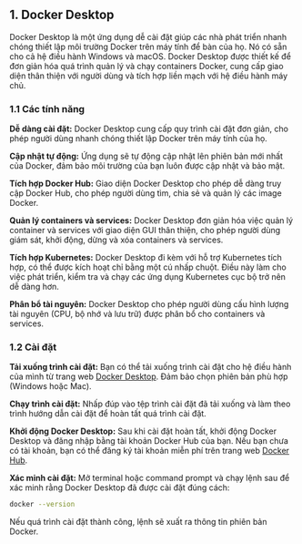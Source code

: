 ## 1. Docker Desktop

Docker Desktop là một ứng dụng dễ cài đặt giúp các nhà phát triển nhanh chóng thiết lập môi trường Docker trên máy tính để bàn của họ. Nó có sẵn cho cả hệ điều hành Windows và macOS. Docker Desktop được thiết kế để đơn giản hóa quá trình quản lý và chạy containers Docker, cung cấp giao diện thân thiện với người dùng và tích hợp liền mạch với hệ điều hành máy chủ.

### 1.1 Các tính năng

**Dễ dàng cài đặt:** Docker Desktop cung cấp quy trình cài đặt đơn giản, cho phép người dùng nhanh chóng thiết lập Docker trên máy tính của họ.

**Cập nhật tự động:** Ứng dụng sẽ tự động cập nhật lên phiên bản mới nhất của Docker, đảm bảo môi trường của bạn luôn được cập nhật và bảo mật.

**Tích hợp Docker Hub:** Giao diện Docker Desktop cho phép dễ dàng truy cập Docker Hub, cho phép người dùng tìm, chia sẻ và quản lý các image Docker.

**Quản lý containers và services:** Docker Desktop đơn giản hóa việc quản lý container và services với giao diện GUI thân thiện, cho phép người dùng giám sát, khởi động, dừng và xóa containers và services.

**Tích hợp Kubernetes:** Docker Desktop đi kèm với hỗ trợ Kubernetes tích hợp, có thể được kích hoạt chỉ bằng một cú nhấp chuột. Điều này làm cho việc phát triển, kiểm tra và chạy các ứng dụng Kubernetes cục bộ trở nên dễ dàng hơn.

**Phân bổ tài nguyên:** Docker Desktop cho phép người dùng cấu hình lượng tài nguyên (CPU, bộ nhớ và lưu trữ) được phân bổ cho containers và services.

### 1.2 Cài đặt

**Tải xuống trình cài đặt:** Bạn có thể tải xuống trình cài đặt cho hệ điều hành của mình từ trang web [Docker Desktop](https://www.docker.com/products/docker-desktop). Đảm bảo chọn phiên bản phù hợp (Windows hoặc Mac).

**Chạy trình cài đặt:** Nhấp đúp vào tệp trình cài đặt đã tải xuống và làm theo trình hướng dẫn cài đặt để hoàn tất quá trình cài đặt.

**Khởi động Docker Desktop:** Sau khi cài đặt hoàn tất, khởi động Docker Desktop và đăng nhập bằng tài khoản Docker Hub của bạn. Nếu bạn chưa có tài khoản, bạn có thể đăng ký tài khoản miễn phí trên trang web [Docker Hub](https://hub.docker.com/).

**Xác minh cài đặt:** Mở terminal hoặc command prompt và chạy lệnh sau để xác minh rằng Docker Desktop đã được cài đặt đúng cách:

   ```sh
   docker --version
   ```

Nếu quá trình cài đặt thành công, lệnh sẽ xuất ra thông tin phiên bản Docker.
